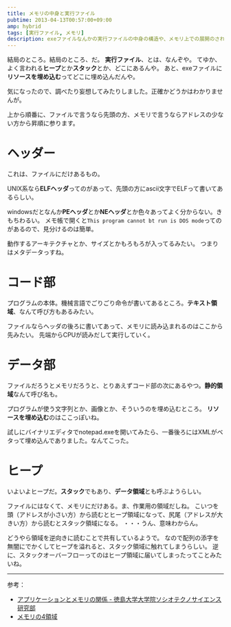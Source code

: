 ```yaml
---
title: メモリの中身と実行ファイル
pubtime: 2013-04-13T00:57:00+09:00
amp: hybrid
tags: [実行ファイル, メモリ]
description: exeファイルなんかの実行ファイルの中身の構造や、メモリ上での展開のされ方について調べてみました。
---
```


結局のところ。結局のところ、だ。
**実行ファイル**、とは、なんぞや。
てゆか、よく言われる**ヒープ**とか**スタック**とか、どこにあるんや。
あと、exeファイルに**リソースを埋め込む**ってどこに埋め込んだんや。

気になったので、調べたり妄想してみたりしました。正確かどうかはわかりませんが。

上から順番に、ファイルで言うなら先頭の方、メモリで言うならアドレスの少ない方から昇順に参ります。


# ヘッダー
これは、ファイルにだけあるもの。

UNIX系なら**ELFヘッダ**ってのがあって、先頭の方にascii文字でELFって書いてあるらしい。

windowsだとなんか**PEヘッダ**とか**NEヘッダ**とか色々あってよく分からない。きもちわるい。
メモ帳で開くと`This program cannot bt run is DOS mode`ってのがあるので、見分けるのは簡単。

動作するアーキテクチャとか、サイズとかもろもろが入ってるみたい。
つまりはメタデータっすね。


# コード部
プログラムの本体。機械言語でごりごり命令が書いてあるところ。**テキスト領域**、なんて呼び方もあるみたい。

ファイルならヘッダの後ろに書いてあって、メモリに読み込まれるのはここから先みたい。
先端からCPUが読みだして実行していく。


# データ部
ファイルだろうとメモリだろうと、とりあえずコード部の次にあるやつ。**静的領域**なんて呼び名も。

プログラムが使う文字列とか、画像とか、そういうのを埋め込むところ。
**リソースを埋め込む**のはここっぽいね。

試しにバイナリエディタでnotepad.exeを開いてみたら、一番後ろにはXMLがベタって埋め込んでありました。なんてこった。


# ヒープ
いよいよヒープだ。**スタック**でもあり、**データ領域**とも呼ぶようらしい。

ファイルにはなくて、メモリにだけある。ま、作業用の領域だしね。
こいつを頭（アドレスが小さい方）から読むとヒープ領域になって、尻尾（アドレスが大きい方）から読むとスタック領域になる。
・・・うん、意味わからん。

どうやら領域を逆向きに読むことで共有しているようで。
なので配列の添字を無闇にでかくしてヒープを溢れると、スタック領域に触れてしまうらしい。
逆に、スタックオーバーフローってのはヒープ領域に届いてしまったってことみたいね。

---

参考：
- [アプリケーションとメモリの関係 - 徳島大学大学院ソシオテクノサイエンス研究部](http://www.me.tokushima-u.ac.jp/~miw/wadai/IP3/Tips/App&amp;memory.html)
- [メモリの4領域](http://brain.cc.kogakuin.ac.jp/~kanamaru/lecture/MP/final/part06/node8.html)
